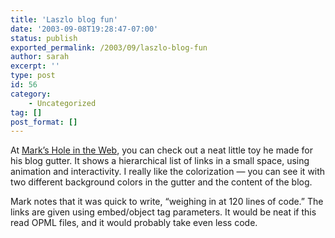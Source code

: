 ```yaml
---
title: 'Laszlo blog fun'
date: '2003-09-08T19:28:47-07:00'
status: publish
exported_permalink: /2003/09/laszlo-blog-fun
author: sarah
excerpt: ''
type: post
id: 56
category:
    - Uncategorized
tag: []
post_format: []
---
```

At [Mark’s Hole in the Web](http://drdreff.blogspot.com/2003_09_07_drdreff_archive.html#106305830618139273), you can check out a neat little toy he made for his blog gutter. It shows a hierarchical list of links in a small space, using animation and interactivity. I really like the colorization — you can see it with two different background colors in the gutter and the content of the blog.

Mark notes that it was quick to write, “weighing in at 120 lines of code.” The links are given using embed/object tag parameters. It would be neat if this read OPML files, and it would probably take even less code.